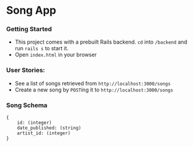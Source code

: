 # Song App

### Getting Started

- This project comes with a prebuilt Rails backend. `cd` into `/backend` and run `rails s` to start it.
- Open `index.html` in your browser



### User Stories:

- See a list of songs retrieved from `http://localhost:3000/songs`
- Create a new song by `POST`ing it to `http://localhost:3000/songs`



### Song Schema

```
{
    id: (integer)
    date_published: (string)
    artist_id: (integer)
}
```


